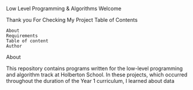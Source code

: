 Low Level Programming & Algorithms
Welcome

Thank you For Checking My Project
Table of Contents

    About
    Requirements
    Table of content
    Author

About

This repository contains programs written for the low-level programming and algorithm track at Holberton School. In these projects, which occurred throughout the duration of the Year 1 curriculum, I learned about data
